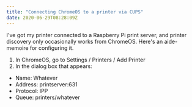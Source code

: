 ```yaml
---
title: "Connecting ChromeOS to a printer via CUPS"
date: 2020-06-29T08:28:09Z
---
```


I've got my printer connected to a Raspberry Pi print server, and printer discovery only occasionally works from ChromeOS. Here's an aide-memoire for configuring it.

1. In ChromeOS, go to Settings / Printers / Add Printer
2. In the dialog box that appears:

- Name: Whatever
- Address: printserver:631
- Protocol: IPP
- Queue: printers/whatever
